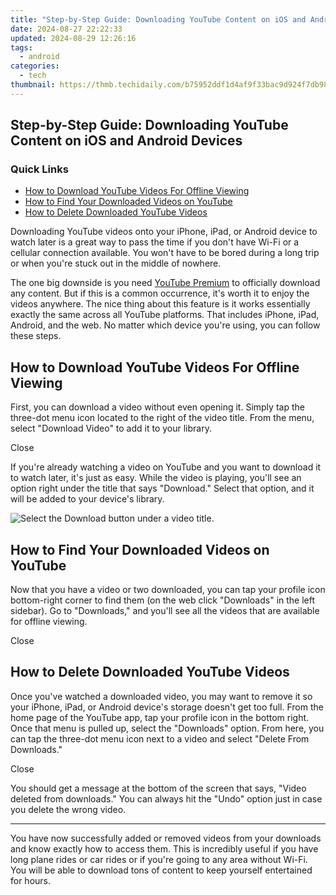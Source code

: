 ```yaml
---
title: "Step-by-Step Guide: Downloading YouTube Content on iOS and Android Devices"
date: 2024-08-27 22:22:33
updated: 2024-08-29 12:26:16
tags:
  - android
categories:
  - tech
thumbnail: https://thmb.techidaily.com/b75952ddf1d4af9f33bac9d924f7db98ead5f1ed4a0ce7215f6d5a9fade562b4.jpg
---
```


## Step-by-Step Guide: Downloading YouTube Content on iOS and Android Devices

### Quick Links

* [How to Download YouTube Videos For Offline Viewing](https://youtube-lab.techidaily.com/024-approved-exploring-8-truly-effective-video-marketing-strategies/)
* [How to Find Your Downloaded Videos on YouTube](https://android-pokemon-go.techidaily.com/4-solution-to-get-rid-of-pokemon-fail-to-detect-location-on-oppo-k11-5g-drfone-by-drfone-virtual-android/)
* [How to Delete Downloaded YouTube Videos](https://facebook-video-share.techidaily.com/updated-discovering-the-hidden-gems-in-asmr-creation-for-2024/)

 Downloading YouTube videos onto your iPhone, iPad, or Android device to watch later is a great way to pass the time if you don't have Wi-Fi or a cellular connection available. You won't have to be bored during a long trip or when you're stuck out in the middle of nowhere.

 The one big downside is you need [YouTube Premium](https://youtube-docs.techidaily.com/ed-precision-in-yt-imagery-mastering-size-and-ratio/) to officially download any content. But if this is a common occurrence, it's worth it to enjoy the videos anywhere. The nice thing about this feature is it works essentially exactly the same across all YouTube platforms. That includes iPhone, iPad, Android, and the web. No matter which device you're using, you can follow these steps.

##  How to Download YouTube Videos For Offline Viewing

 First, you can download a video without even opening it. Simply tap the three-dot menu icon located to the right of the video title. From the menu, select "Download Video" to add it to your library.

Close 

 If you're already watching a video on YouTube and you want to download it to watch later, it's just as easy. While the video is playing, you'll see an option right under the title that says "Download." Select that option, and it will be added to your device's library.

![Select the Download button under a video title.](https://static1.howtogeekimages.com/wordpress/wp-content/uploads/2024/07/screenshot_20240710-101629.png) 

##  How to Find Your Downloaded Videos on YouTube

 Now that you have a video or two downloaded, you can tap your profile icon bottom-right corner to find them (on the web click "Downloads" in the left sidebar). Go to "Downloads," and you'll see all the videos that are available for offline viewing.

Close 

##  How to Delete Downloaded YouTube Videos

 Once you've watched a downloaded video, you may want to remove it so your iPhone, iPad, or Android device's storage doesn't get too full. From the home page of the YouTube app, tap your profile icon in the bottom right. Once that menu is pulled up, select the "Downloads" option. From here, you can tap the three-dot menu icon next to a video and select "Delete From Downloads."

Close 

 You should get a message at the bottom of the screen that says, "Video deleted from downloads." You can always hit the "Undo" option just in case you delete the wrong video.

---

 You have now successfully added or removed videos from your downloads and know exactly how to access them. This is incredibly useful if you have long plane rides or car rides or if you're going to any area without Wi-Fi. You will be able to download tons of content to keep yourself entertained for hours.

<ins class="adsbygoogle"
     style="display:block"
     data-ad-format="autorelaxed"
     data-ad-client="ca-pub-7571918770474297"
     data-ad-slot="1223367746"></ins>



<ins class="adsbygoogle"
     style="display:block"
     data-ad-client="ca-pub-7571918770474297"
     data-ad-slot="8358498916"
     data-ad-format="auto"
     data-full-width-responsive="true"></ins>
